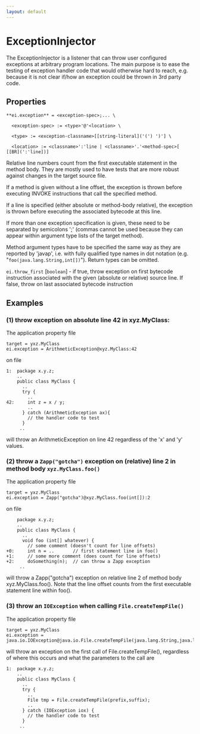 ```yaml
---
layout: default
---
```


# ExceptionInjector #

The ExceptionInjector is a listener that can throw user configured exceptions at arbitrary program locations. The main purpose is to ease the testing of exception handler code that would otherwise hard to reach, e.g. because it is not clear if/how an exception could be thrown in 3rd party code.

## Properties ##

~~~~~~~~ {.bash}
**ei.exception** = <exception-spec>;... \

  <exception-spec> := <type>'@'<location> \

  <type> := <exception-classname>[[string-literal]('(') ')'] \

  <location> := <classname>':'line | <classname>'.'<method-spec>[ [[BR](':'line])]
~~~~~~~~

Relative line numbers count from the first executable statement in the method body. They are mostly used to have tests that are more robust against changes in the target source file.

If a method is given without a line offset, the exception is thrown before executing INVOKE instructions that call the specified method.

If a line is specified (either absolute or method-body relative), the exception is thrown before executing the associated bytecode at this line.

If more than one exception specification is given, these need to be separated by semicolons ';' (commas cannot be used because they can appear within argument type lists of the target method).

Method argument types have to be specified the same way as they are reported by 'javap', i.e. with fully qualified type names in dot notation (e.g. "`foo(java.lang.String,int[])`"). Return types can be omitted.  

`ei.throw_first` [`boolean`] - if true, throw exception on first bytecode instruction associated with the given (absolute or relative) source line. If false, throw on last associated bytecode instruction
 

## Examples ##

### (1) throw exception on absolute line 42 in xyz.MyClass: ###

The application property file

~~~~~~~~ {.bash}
target = yxz.MyClass
ei.exception = ArithmeticException@xyz.MyClass:42
~~~~~~~~
on file
~~~~~~~~ {.java}
1:  package x.y.z;
    ..
    public class MyClass {
      ..
      try {
        ..
42:     int z = x / y;
        ..
      } catch (ArithmeticException ax){
        // the handler code to test
      }
     ..
~~~~~~~~

will throw an ArithmeticException on line 42 regardless of the 'x' and 'y' values. 

### (2) throw a `Zapp("gotcha")` exception on (relative) line 2 in method body `xyz.MyClass.foo()` ###

The application property file

~~~~~~~~ {.bash}
target = yxz.MyClass
ei.exception = Zapp("gotcha")@xyz.MyClass.foo(int[]):2
~~~~~~~~
on file
~~~~~~~~ {.java}
    package x.y.z;
    ..
    public class MyClass {
      ..
      void foo (int[] whatever) {
        // some comment (doesn't count for line offsets)
+0:     int n = ..       // first statement line in foo()
+1:     // some more comment (does count for line offsets)
+2:     doSomething(n);  // can throw a Zapp exception 
     ..
~~~~~~~~
will throw a Zapp("gotcha") exception on relative line 2 of method body xyz.MyClass.foo(). Note that the line offset counts from the first executable statement line within foo().


### (3) throw an `IOException` when calling `File.createTempFile()` ###
The application property file

~~~~~~~~ {.bash}
target = yxz.MyClass
ei.exception = java.io.IOException@java.io.File.createTempFile(java.lang.String,java.lang.String)
~~~~~~~~

will throw an exception on the first call of File.createTempFile(), regardless of where this occurs and what the parameters to the call are

~~~~~~~~ {.java}
1:  package x.y.z;
    ..
    public class MyClass {
      ..
      try {
        ..
        File tmp = File.createTempFile(prefix,suffix);
        ..
      } catch (IOException iox) {
        // the handler code to test
      }
     ..
~~~~~~~~    

